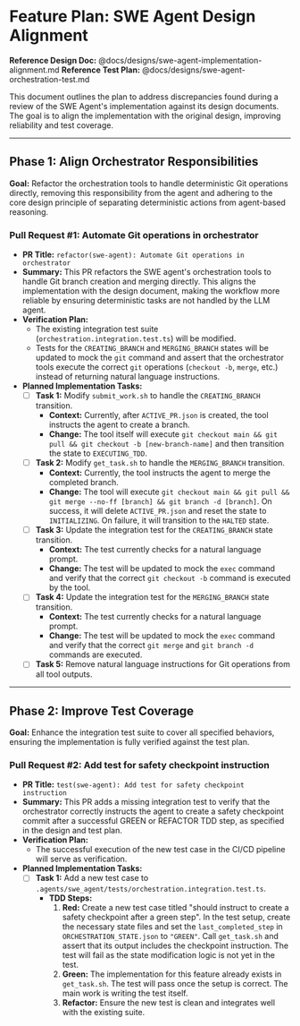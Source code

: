 # Feature Plan: SWE Agent Design Alignment

**Reference Design Doc:** @docs/designs/swe-agent-implementation-alignment.md
**Reference Test Plan:** @docs/designs/swe-agent-orchestration-test.md

This document outlines the plan to address discrepancies found during a review of the SWE Agent's implementation against its design documents. The goal is to align the implementation with the original design, improving reliability and test coverage.

---

## Phase 1: Align Orchestrator Responsibilities

**Goal:** Refactor the orchestration tools to handle deterministic Git operations directly, removing this responsibility from the agent and adhering to the core design principle of separating deterministic actions from agent-based reasoning.

### Pull Request #1: Automate Git operations in orchestrator

-   **PR Title:** `refactor(swe-agent): Automate Git operations in orchestrator`
-   **Summary:** This PR refactors the SWE agent's orchestration tools to handle Git branch creation and merging directly. This aligns the implementation with the design document, making the workflow more reliable by ensuring deterministic tasks are not handled by the LLM agent.
-   **Verification Plan:**
    -   The existing integration test suite (`orchestration.integration.test.ts`) will be modified.
    -   Tests for the `CREATING_BRANCH` and `MERGING_BRANCH` states will be updated to mock the `git` command and assert that the orchestrator tools execute the correct `git` operations (`checkout -b`, `merge`, etc.) instead of returning natural language instructions.
-   **Planned Implementation Tasks:**
    -   [ ] **Task 1:** Modify `submit_work.sh` to handle the `CREATING_BRANCH` transition.
        -   **Context:** Currently, after `ACTIVE_PR.json` is created, the tool instructs the agent to create a branch.
        -   **Change:** The tool itself will execute `git checkout main && git pull && git checkout -b [new-branch-name]` and then transition the state to `EXECUTING_TDD`.
    -   [ ] **Task 2:** Modify `get_task.sh` to handle the `MERGING_BRANCH` transition.
        -   **Context:** Currently, the tool instructs the agent to merge the completed branch.
        -   **Change:** The tool will execute `git checkout main && git pull && git merge --no-ff [branch] && git branch -d [branch]`. On success, it will delete `ACTIVE_PR.json` and reset the state to `INITIALIZING`. On failure, it will transition to the `HALTED` state.
    -   [ ] **Task 3:** Update the integration test for the `CREATING_BRANCH` state transition.
        -   **Context:** The test currently checks for a natural language prompt.
        -   **Change:** The test will be updated to mock the `exec` command and verify that the correct `git checkout -b` command is executed by the tool.
    -   [ ] **Task 4:** Update the integration test for the `MERGING_BRANCH` state transition.
        -   **Context:** The test currently checks for a natural language prompt.
        -   **Change:** The test will be updated to mock the `exec` command and verify that the correct `git merge` and `git branch -d` commands are executed.
    -   [ ] **Task 5:** Remove natural language instructions for Git operations from all tool outputs.

---

## Phase 2: Improve Test Coverage

**Goal:** Enhance the integration test suite to cover all specified behaviors, ensuring the implementation is fully verified against the test plan.

### Pull Request #2: Add test for safety checkpoint instruction

-   **PR Title:** `test(swe-agent): Add test for safety checkpoint instruction`
-   **Summary:** This PR adds a missing integration test to verify that the orchestrator correctly instructs the agent to create a safety checkpoint commit after a successful GREEN or REFACTOR TDD step, as specified in the design and test plan.
-   **Verification Plan:**
    -   The successful execution of the new test case in the CI/CD pipeline will serve as verification.
-   **Planned Implementation Tasks:**
    -   [ ] **Task 1:** Add a new test case to `.agents/swe_agent/tests/orchestration.integration.test.ts`.
        -   **TDD Steps:**
            1.  **Red:** Create a new test case titled "should instruct to create a safety checkpoint after a green step". In the test setup, create the necessary state files and set the `last_completed_step` in `ORCHESTRATION_STATE.json` to `"GREEN"`. Call `get_task.sh` and assert that its output includes the checkpoint instruction. The test will fail as the state modification logic is not yet in the test.
            2.  **Green:** The implementation for this feature already exists in `get_task.sh`. The test will pass once the setup is correct. The main work is writing the test itself.
            3.  **Refactor:** Ensure the new test is clean and integrates well with the existing suite.
